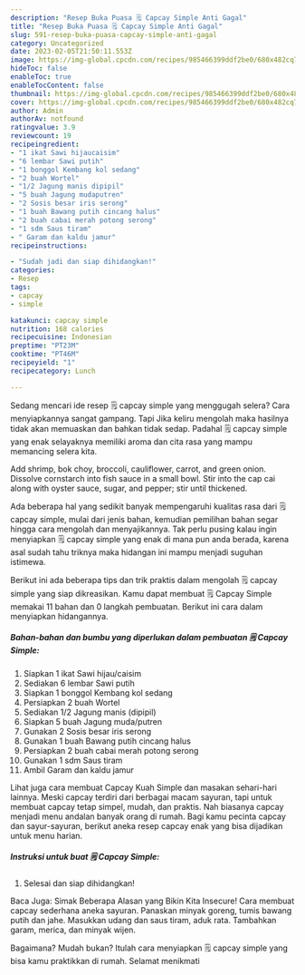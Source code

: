 ```yaml
---
description: "Resep Buka Puasa 🗒 Capcay Simple Anti Gagal"
title: "Resep Buka Puasa 🗒 Capcay Simple Anti Gagal"
slug: 591-resep-buka-puasa-capcay-simple-anti-gagal
category: Uncategorized
date: 2023-02-05T21:50:11.553Z
image: https://img-global.cpcdn.com/recipes/985466399ddf2be0/680x482cq70/capcay-simple-foto-resep-utama.jpg
hideToc: false
enableToc: true
enableTocContent: false
thumbnail: https://img-global.cpcdn.com/recipes/985466399ddf2be0/680x482cq70/capcay-simple-foto-resep-utama.jpg
cover: https://img-global.cpcdn.com/recipes/985466399ddf2be0/680x482cq70/capcay-simple-foto-resep-utama.jpg
author: Admin
authorAv: notfound
ratingvalue: 3.9
reviewcount: 19
recipeingredient:
- "1 ikat Sawi hijaucaisim"
- "6 lembar Sawi putih"
- "1 bonggol Kembang kol sedang"
- "2 buah Wortel"
- "1/2 Jagung manis dipipil"
- "5 buah Jagung mudaputren"
- "2 Sosis besar iris serong"
- "1 buah Bawang putih cincang halus"
- "2 buah cabai merah potong serong"
- "1 sdm Saus tiram"
- " Garam dan kaldu jamur"
recipeinstructions:

- "Sudah jadi dan siap dihidangkan!"
categories:
- Resep
tags:
- capcay
- simple

katakunci: capcay simple 
nutrition: 168 calories
recipecuisine: Indonesian
preptime: "PT23M"
cooktime: "PT46M"
recipeyield: "1"
recipecategory: Lunch

---
```



Sedang mencari ide resep 🗒 capcay simple yang menggugah selera? Cara menyiapkannya sangat gampang. Tapi Jika keliru mengolah maka hasilnya tidak akan memuaskan dan bahkan tidak sedap. Padahal 🗒 capcay simple yang enak selayaknya memiliki aroma dan cita rasa yang mampu memancing selera kita.


Add shrimp, bok choy, broccoli, cauliflower, carrot, and green onion. Dissolve cornstarch into fish sauce in a small bowl. Stir into the cap cai along with oyster sauce, sugar, and pepper; stir until thickened.

Ada beberapa hal yang sedikit banyak mempengaruhi kualitas rasa dari 🗒 capcay simple, mulai dari jenis bahan, kemudian pemilihan bahan segar hingga cara mengolah dan menyajikannya. Tak perlu pusing kalau ingin menyiapkan 🗒 capcay simple yang enak di mana pun anda berada, karena asal sudah tahu triknya maka hidangan ini mampu menjadi suguhan istimewa.


Berikut ini ada beberapa tips dan trik praktis dalam mengolah 🗒 capcay simple yang siap dikreasikan. Kamu dapat membuat 🗒 Capcay Simple memakai 11 bahan dan 0 langkah pembuatan. Berikut ini cara dalam menyiapkan hidangannya.

<!--inarticleads1-->

##### Bahan-bahan dan bumbu yang diperlukan dalam pembuatan 🗒 Capcay Simple:

1. Siapkan 1 ikat Sawi hijau/caisim
1. Sediakan 6 lembar Sawi putih
1. Siapkan 1 bonggol Kembang kol sedang
1. Persiapkan 2 buah Wortel
1. Sediakan 1/2 Jagung manis (dipipil)
1. Siapkan 5 buah Jagung muda/putren
1. Gunakan 2 Sosis besar iris serong
1. Gunakan 1 buah Bawang putih cincang halus
1. Persiapkan 2 buah cabai merah potong serong
1. Gunakan 1 sdm Saus tiram
1. Ambil  Garam dan kaldu jamur


Lihat juga cara membuat Capcay Kuah Simple dan masakan sehari-hari lainnya. Meski capcay terdiri dari berbagai macam sayuran, tapi untuk membuat capcay tetap simpel, mudah, dan praktis. Nah biasanya capcay menjadi menu andalan banyak orang di rumah. Bagi kamu pecinta capcay dan sayur-sayuran, berikut aneka resep capcay enak yang bisa dijadikan untuk menu harian. 

<!--inarticleads2-->

##### Instruksi untuk buat 🗒 Capcay Simple:


1. Selesai dan siap dihidangkan!

Baca Juga: Simak Beberapa Alasan yang Bikin Kita Insecure! Cara membuat capcay sederhana aneka sayuran. Panaskan minyak goreng, tumis bawang putih dan jahe. Masukkan udang dan saus tiram, aduk rata. Tambahkan garam, merica, dan minyak wijen. 

Bagaimana? Mudah bukan? Itulah cara menyiapkan 🗒 capcay simple yang bisa kamu praktikkan di rumah. Selamat menikmati
